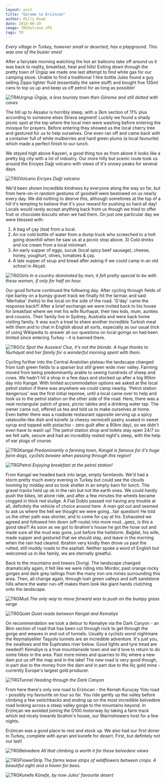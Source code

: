 ```yaml
---
layout: post
title: "Göreme to Erzincan"
author: Milly Read
date: 2018-06-20
image: TRGVolcano.JPG
tags: TR
---
```


*Every village in Turkey, however small or deserted, has a playground. This was one of the busier ones!*


After a fairytale morning watching the hot air balloons take off around us it was back to reality, breakfast, heat and hills! Exiting down through the pretty town of Ürgüp we made one last attempt to find white gas for our camping stove. Unable to find a traditional 1 litre bottle Jules found a guy selling Zippo lighter fluid (essentially the same stuff) and bought five 135ml cans to top us up and keep us off petrol for as long as possible!

![TRAUrgrup](assets/img/TRAUrgrup.JPG) *Ürgüp, a less touristy town then Göreme and still dotted with caves*

The hill up to Aķsalur is horribly steep, with a 3km section of 11% plus according to someone elses Strava segment! Luckily we found a shady picnic spot at the top where the local men were washing before entering the mosque for prayers. Before entering they showed us the local cherry tree and gestured for us to help ourselves. One even ran off and came back with a container full of white mulberries and hard green plums (a local favourite) which made a perfect finish to our lunch. 

We stayed high above Kayseri, a good thing too as from above it looks like a pretty big city with a lot of industry. Our more hilly but scenic route took us around the Erciyes Daği volcano with views of it's snowy peaks for several days.

![TRGVolcano](assets/img/TRGVolcano.JPG) *Erciyes Daği volcano*

We'd been shown incredible kindness by everyone along the way so far, but from here-on-in random gestures of goodwill were bestowed on us nearly every day. We did nothing to desrve this, although sometimes at the top of a hill it's tempting to believe that it's your reward for pushing so hard all day! Locals would rarely accept anything back from us though we tried to offer fruit or chocolate biscuits when we had them. On just one particular day we were blessed with:

1) A bag of çay (tea) from a local.  
2) An ice cold bottle of water from a dump truck who screeched to a holt going downhill when he saw us at a picnic stop above. 3) Cold drinks and ice cream from a local minimart.  
4) An early supper of eggs, sucuk (local spicy beef sausage), cheese, honey, youghurt, olives, tomatoes & çay.  
5) A late supper of soup and bread after asking if we could camp in an old school in Akçati.  

![TRGGirls](assets/img/TRGGirls.jpg) *In a country dominated by men, it felt pretty special to be with these women, if only for half an hour.*

Our good fortune continued the following day. After cycling through fields of ripe barley on a bumpy gravel track we finally hit the tarmac and said 'Merhaba' (hello) to the local on the side of the road. 'G'day' came the response back!!! After a brief exchange we were invited back to his house for breakfast where we met his wife Nurhayat, their two kids, mum, aunties and cousins. Their family live in Sydney, Australia and were back home visiting family. It was such a treat to share another incredible Turkish meal with them and to chat in English about all sorts, especially as our usual trick of using Wikipedia to answer all our questions on local goings on had been limited since entering Turkey - it is banned there.

![TRGOz](assets/img/TRGOz.jpg) *Spot the Aussies! Clue, it's not the blonde. A huge thanks to Nurhayat and her family for a wonderful morning spent with them.*

Cycling further into the Central Anatolian plateau the landscape changed from lush green fields to a sparser but still green wide river valley. Farming moved from being predominantly arable to seeing hundreds of sheep and cows. We hadn't hit a shop in a few days and stocked up after a big 90km day into Kangal. With limited accommodation options we asked at the local petrol station if there was anywhere we could camp nearby. 'Petrol station dangerous' was the first initial reponse, until a local came over to help and took us to the petrol station on the other side of the road. Here, there was a neat rectangular patch of grass, picnic tables and a drinking water tap. The owner came out, offered us tea and told us to make ourselves at home. Even better there was a roadside restaurant opposite serving up a spicy ratatouille-like dish and künefe (a cheesy vermicelli pastry soaked in sweet syrup and topped with pistachio - zero guilt after a 90km day), so we didn't even have to wash up!  The petrol station shop and toilets stay open 24/7 so we felt safe, secure and had an incredibly rested night's sleep, with the help of ear plugs of course.  

![TRGKangal](assets/img/TRGKangal.jpg) *Predominantly a farming town, Kangal is famous for it's huge farm dogs, cyclists beware when passing through this region!*  

![TRGPetrol](assets/img/TRGPetrol.jpg) *Enjoying breakfast at the petrol station!*

From Kangal we headed back into large, empty farmlands. We'd had a storm pretty much every evening in Turkey but could see the clouds looming by midday and so took shelter in an empty barn for lunch. The gravel tracks held up ok in the rain but not the earth ones. We could hardly push the bikes, let alone ride, and after a few minutes the wheels became clogged in thick red sludge. A Fiat Doblo passed not having any trouble at all, definitely the vehicle of choice around here. A man got out and seemed to ask us where the hell we thought we were going...fair question! He told us the other path was shorter, and to come for çay at his. Exhausted we agreed and followed him down (off-route) into more mud...geez, is this a good idea?! As soon as we got to Ibrahim's house he got the hose out and made sure all the mud was gone, just before the hailstorm. Bağdat, his wife, made supper and gestured that we should stay, and leave in the morning when the rain had cleared. Ibrahim very kindly then drove us past the rutted, still muddy roads to the asphalt. Neither spoke a word of English but welcomed us in like family, we are eternally greatful. 

Back to the mountains and towars Divrigi. The landscape changed dramatically again, it felt like we were riding into Mordor, past orange rocky gorges and dark grey tailings from the many iron ore mines surrounding this area. Then, all change again, through lush green valleys and soft sandstone hills where the water run-off makes them look like giant hands clutching onto the landscape.  

![TRGMud](assets/img/TRGMud.jpg) *The only way to move forward was to push on the bumpy grass verge*

![TRGQuiet](assets/img/TRGQuiet.JPG) *Quiet roads between Kangal and Kemaliye*

On recommendation we took a detour to Kemaliye via the Dark Canyon - an 8km section of road that has been cut through rock to get through the gorge and weaves in and out of tunnels. Usually a cyclists worst nightmare the Keymaliyeliler Taşyolu tunnels are an incredible adventure. It's just you, the swallows and the Euphrates river below. Good lights and tyre tread are needed!! Kemaliye is a true mountainside town and we'd love to return to do some hikes in the area. Past more mines and quarries to Illiç where a new dam put us off the map and in the lake! The new road is very good though, in part due to the money from the dam and in part due to the Iliç gold mine - currently Europe's largest gold producer.  

![TRGTunnel](assets/img/TRGTunnel.JPG) *Heading through the Dark Canyon*

From here there's only one road to Erzincan - the Kemah Kuruçay Yolu road - possibly my favourite on tour so far. You ride gently up the valley before climbing a few switchbacks and ending up on the most incredible belvedere road looking across a steep valley gorge to the mountains beyond. In Erzinçan we avoided joining the D100 motorway by taking a farm track which led nicely towards Ibrahim's house, our Warmshowers host for a few nights. 

Erzincan was a good place to rest and stock up. We also had our first doner in Turkey, complete with ayran and kunefe for desert. First, but defintely not our last!

![TRGBelvedere](assets/img/TRGBelvedere.JPG) *All that climbing is worth it for these belvedere views*  

![TRGFlowerStrip](assets/img/TRGFlowerStrip.JPG) *The farms leave strips of wildflowers between crops. A beautiful sight and a haven for bees.*

![TRGKunefe](assets/img/TRGKunefe.jpg) *Künefe, by now Jules' favourite desert*
